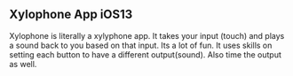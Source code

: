 Xylophone App iOS13
-------------------

Xylophone is literally a xylyphone app. It takes your input (touch) and plays a sound back to you based on that input. Its a lot of fun. It uses skills on setting each button to have a different output(sound). Also time the output as well. 
